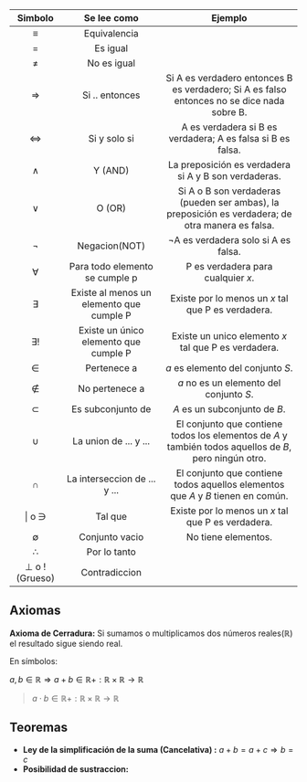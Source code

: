 
|    Simbolo    |               Se lee como                |                                                Ejemplo                                                 |
| :-----------: | :--------------------------------------: | :----------------------------------------------------------------------------------------------------: |
|       ≡       |               Equivalencia               |                                                                                                        |
|       =       |                 Es igual                 |                                                                                                        |
|       ≠       |               No es igual                |                                                                                                        |
|       ⇒       |              Si .. entonces              |       Si A es verdadero entonces B es verdadero; Si A es falso entonces no se dice nada sobre B.       |
|       ⇔       |               Si y solo si               |                      A es verdadera si B es verdadera; A es falsa si B es falsa.                       |
|       ∧       |                 Y (AND)                  |                          La preposición es verdadera si A y B son verdaderas.                          |
|       ∨       |                  O (OR)                  |   Si A o B son verdaderas (pueden ser ambas), la preposición es verdadera; de otra manera es falsa.    |
|       ¬       |              Negacion(NOT)               |                                  ¬A es verdadera solo si A es falsa.                                   |
|       ∀       |      Para todo elemento se cumple p      |                                   P es verdadera para cualquier $x$.                                   |
|       ∃       | Existe al menos un elemento que cumple P |                           Existe por lo menos un $x$ tal que P es verdadera.                           |
|      ∃!       |  Existe un único elemento que cumple P   |                          Existe un unico elemento $x$ tal que P es verdadera.                          |
|       ∈       |               Pertenece a                |                                   $a$ es elemento del conjunto $S$.                                    |
|       ∉       |              No pertenece a              |                                $a$ no es un elemento del conjunto $S$.                                 |
|       ⊂       |            Es subconjunto de             |                                     $A$ es un subconjunto de $B$.                                      |
|       ∪       |          La union de ... y ...           | El conjunto que contiene todos los elementos de $A$ y también todos aquellos de $B$, pero ningún otro. |
|       ∩       |       La interseccion de ... y ...       |            El conjunto que contiene todos aquellos elementos que $A$ y $B$ tienen en común.            |
|    \| o ∋     |                 Tal que                  |                           Existe por lo menos un $x$ tal que P es verdadera.                           |
|       ∅       |              Conjunto vacio              |                                          No tiene elementos.                                           |
|       ∴       |               Por lo tanto               |                                                                                                        |
| ⊥ o !(Grueso) |              Contradiccion               |                                                                                                        |

## Axiomas

**Axioma de Cerradura:** Si sumamos o multiplicamos dos números reales(ℝ) el resultado sigue siendo real.

En símbolos:

$a, b \in \mathbb{R} \Rightarrow a + b \in \mathbb{R} +: \mathbb{R} \times \mathbb{R} \to \mathbb{R}$
>$a \cdot b \in \mathbb{R} +: \mathbb{R} \times \mathbb{R} \to \mathbb{R}$



## Teoremas 

- **Ley de la simplificación de la suma (Cancelativa) :** $a + b = a + c \Rightarrow b = c$
- **Posibilidad de sustraccion:** 
